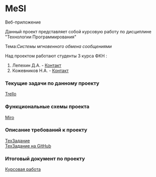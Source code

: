 
 # **MeSI**
 Веб-приложение
    

 
Данный проект представляет собой курсовую работу по дисциплине "Технологии Программирования"


Тема:*Системы мгновенного обмена сообщениями*

Над проектом работают студенты  3 курса ФКН :   
1.  Лепехин Д.А.   -  [Контакт](mailto:programmist.demon@gmail.com)
2.  Кожевников Н.А. - [Контакт](mailto:NIKITA31K@gmail.com)    


### Текущие задачи по данному проекту
[Trello](https://trello.com/techprog1/home)
### Функциональные схемы проекта
[Miro](https://miro.com/app/dashboard/)
### Описание требований к проекту
[ТехЗадание](https://docs.google.com/document/d/1hsu6qF6BrKbgCqQIIjXpkb_GvAZzVQQDVP8Dr3qf16s/edit)  
[ТехЗадание на GitHub](https://github.com/NikitaStudent/Messenger/blob/master/ТЗ-4.docx)
### Итоговый документ по проекту
[Курсовая работа](https://docs.google.com/document/d/1oatQA6QfWHAQhGO_ZbFka9ZbBXqLk3-ouQpQKJ2z8Jc/edit)
